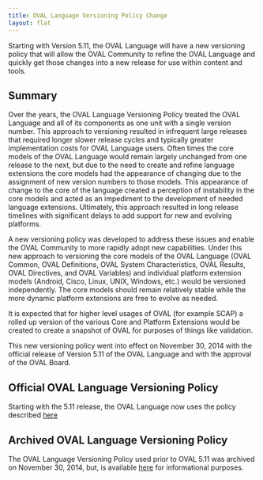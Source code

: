 ```yaml
---
title: OVAL Language Versioning Policy Change 
layout: flat
---
```


<p>Starting with Version 5.11, the OVAL Language will have a new versioning 
policy that will allow the OVAL Community to refine the OVAL Language and quickly get those 
changes into a new release for use within content and tools.</p>

<h2>Summary</h2>

<p>Over the years, the OVAL Language Versioning Policy treated the OVAL Language 
and all of its components as one unit with a single version number. This approach 
to versioning resulted in infrequent large releases that required longer slower 
release cycles and typically greater implementation costs for OVAL Language users. 
Often times the core models of the OVAL Language would remain largely unchanged 
from one release to the next, but due to the need to create and refine language 
extensions the core models had the appearance of changing due to the assignment 
of new version numbers to those models. This appearance of change to the core of 
the language created a perception of instability in the core models and acted as 
an impediment to the development of needed language extensions. Ultimately, this 
approach resulted in long release timelines with significant delays to add support 
for new and evolving platforms.</p>

<p>A new versioning policy was developed to address these issues and enable the 
OVAL Community to more rapidly adopt new capabilities. Under this new approach 
to versioning the core models of the OVAL Language (OVAL Common, OVAL Definitions, 
OVAL System Characteristics, OVAL Results, OVAL Directives, and OVAL Variables) 
and individual platform extension models (Android, Cisco, Linux, UNIX, Windows, etc.) 
would be versioned independently. The core models should remain relatively stable 
while the more dynamic platform extensions are free to evolve as needed.</p>

<p>It is expected that for higher level usages of OVAL (for example SCAP) a rolled up
version of the various Core and Platform Extensions would be created to create a 
snapshot of OVAL for purposes of things like validation.</p>

<p>This new versioning policy went into effect on November 30, 2014 
with the official release of Version 5.11 of the OVAL Language and with the 
approval of the OVAL Board.</p>

<h2>Official OVAL Language Versioning Policy</h2>

<p>Starting with the 5.11 release, the OVAL Language now uses the policy described
<a href="./">here</a></p>

<h2>Archived OVAL Language Versioning Policy</h2>

<p>The OVAL Language Versioning Policy used prior to OVAL 5.11 was archived 
on November 30, 2014, but, is available <a href="oldpolicy">here</a> for 
informational purposes.</p>

